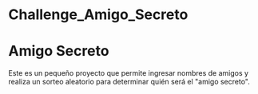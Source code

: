 # Challenge_Amigo_Secreto
<h1>Amigo Secreto</h1>
Este es un pequeño proyecto que permite ingresar nombres de amigos y realiza un sorteo aleatorio para determinar quién será el "amigo secreto". 
